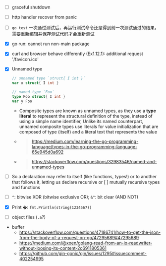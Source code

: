 - [ ] graceful shutdown
- [ ] http handler recover from panic
- [ ] `go test` 一次通过测试后，再运行测试命令还是得到前一次测试通过的结果，需要重新编辑并保存测试代码才会重新测试
- [x] go run: cannot run non-main package
- [x] curl and browser behave differently (Ex1.12.1): additional request '/favicon.ico'
- [x] Unnamed type

    ```go
    // unnamed type `struct{ I int }`
    var x struct{ I int }

    // named type `Foo`
    type Foo struct{ I int }
    var y Foo
    ```

    - Composite types are known as unnamed types, as they use a **type literal** to represent the structural definition of the type, instead of using a simple name identifier, Unlike its named counterpart, unnamed composite types use literals for value initialization that are composed of type (itself) and a literal text that represents the value
    - > https://medium.com/learning-the-go-programming-language/types-in-the-go-programming-language-65e945d0a692
    - > https://stackoverflow.com/questions/32983546/named-and-unnamed-types
- [ ] So a declaration may refer to itself (like functions, types!) or to another that follows it, letting us declare recursive or [ ] mutually recursive types and functions
- [ ] `^`: bitwise XOR (bitwise exclusive OR); `&^`: bit clear (AND NOT)
- [x] Print �: `fmt.Println(string(1234567))`
- [ ] object files (`.a`?)
- buffer
    - https://stackoverflow.com/questions/47186741/how-to-get-the-json-from-the-body-of-a-request-on-go/47295689#47295689
    - https://medium.com/@xoen/golang-read-from-an-io-readwriter-without-loosing-its-content-2c6911805361
    - https://github.com/gin-gonic/gin/issues/1295#issuecomment-402254995